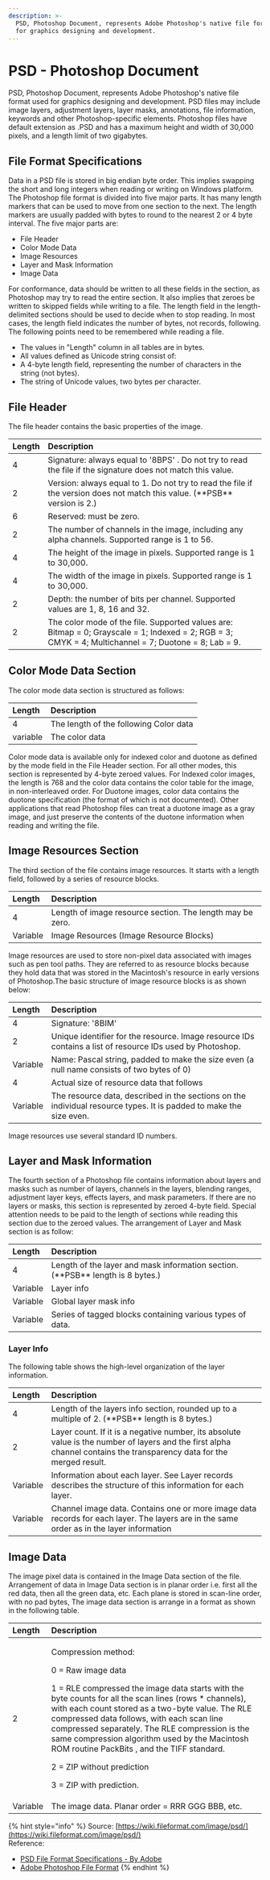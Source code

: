 ```yaml
---
description: >-
  PSD, Photoshop Document, represents Adobe Photoshop's native file format used
  for graphics designing and development.
---
```


# PSD - Photoshop Document

PSD, Photoshop Document, represents Adobe Photoshop's native file format used for graphics designing and development. PSD files may include image layers, adjustment layers, layer masks, annotations, file information, keywords and other Photoshop-specific elements. Photoshop files have default extension as .PSD and has a maximum height and width of 30,000 pixels, and a length limit of two gigabytes.

## File Format Specifications

Data in a PSD file is stored in big endian byte order. This implies swapping the short and long integers when reading or writing on Windows platform. The Photoshop file format is divided into five major parts. It has many length markers that can be used to move from one section to the next. The length markers are usually padded with bytes to round to the nearest 2 or 4 byte interval. The five major parts are:

* File Header
* Color Mode Data
* Image Resources
* Layer and Mask Information
* Image Data

For conformance, data should be written to all these fields in the section, as Photoshop may try to read the entire section. It also implies that zeroes be written to skipped fields while writing to a file. The length field in the length-delimited sections should be used to decide when to stop reading. In most cases, the length field indicates the number of bytes, not records, following. The following points need to be remembered while reading a file.

* The values in "Length" column in all tables are in bytes.
* All values defined as Unicode string consist of:
* A 4-byte length field, representing the number of characters in the string \(not bytes\).
* The string of Unicode values, two bytes per character.

## File Header

The file header contains the basic properties of the image.

| Length | Description |
| :--- | :--- |
| 4 | Signature: always equal to '8BPS' . Do not try to read the file if the signature does not match this value. |
| 2 | Version: always equal to 1. Do not try to read the file if the version does not match this value. \(\*\*PSB\*\* version is 2.\) |
| 6 | Reserved: must be zero. |
| 2 | The number of channels in the image, including any alpha channels. Supported range is 1 to 56. |
| 4 | The height of the image in pixels. Supported range is 1 to 30,000. |
| 4 | The width of the image in pixels. Supported range is 1 to 30,000. |
| 2 | Depth: the number of bits per channel. Supported values are 1, 8, 16 and 32. |
| 2 | The color mode of the file. Supported values are: Bitmap = 0; Grayscale = 1; Indexed = 2; RGB = 3; CMYK = 4; Multichannel = 7; Duotone = 8; Lab = 9. |

## Color Mode Data Section

The color mode data section is structured as follows:

| Length | Description |
| :--- | :--- |
| 4 | The length of the following Color data |
| variable | The color data |

Color mode data is available only for indexed color and duotone as defined by the mode field in the File Header section. For all other modes, this section is represented by 4-byte zeroed values. For Indexed color images, the length is 768 and the color data contains the color table for the image, in non-interleaved order. For Duotone images, color data contains the duotone specification \(the format of which is not documented\). Other applications that read Photoshop files can treat a duotone image as a gray image, and just preserve the contents of the duotone information when reading and writing the file.

## Image Resources Section

The third section of the file contains image resources. It starts with a length field, followed by a series of resource blocks.

| Length | Description |
| :--- | :--- |
| 4 | Length of image resource section. The length may be zero. |
| Variable | Image Resources \(Image Resource Blocks\) |

Image resources are used to store non-pixel data associated with images such as pen tool paths. They are referred to as resource blocks because they hold data that was stored in the Macintosh's resource in early versions of Photoshop.The basic structure of image resource blocks is as shown below:

| Length | Description |
| :--- | :--- |
| 4 | Signature: '8BIM' |
| 2 | Unique identifier for the resource. Image resource IDs contains a list of resource IDs used by Photoshop. |
| Variable | Name: Pascal string, padded to make the size even \(a null name consists of two bytes of 0\) |
| 4 | Actual size of resource data that follows |
| Variable | The resource data, described in the sections on the individual resource types. It is padded to make the size even. |

Image resources use several standard ID numbers.

## Layer and Mask Information

The fourth section of a Photoshop file contains information about layers and masks such as number of layers, channels in the layers, blending ranges, adjustment layer keys, effects layers, and mask parameters. If there are no layers or masks, this section is represented by zeroed 4-byte field. Special attention needs to be paid to the length of sections while reading this section due to the zeroed values. The arrangement of Layer and Mask section is as follow:

| Length | Description |
| :--- | :--- |
| 4 | Length of the layer and mask information section. \(\*\*PSB\*\* length is 8 bytes.\) |
| Variable | Layer info |
| Variable | Global layer mask info |
| Variable | Series of tagged blocks containing various types of data. |

### **Layer Info**

The following table shows the high-level organization of the layer information.

| Length | Description |
| :--- | :--- |
| 4 | Length of the layers info section, rounded up to a multiple of 2. \(\*\*PSB\*\* length is 8 bytes.\) |
| 2 | Layer count. If it is a negative number, its absolute value is the number of layers and the first alpha channel contains the transparency data for the merged result. |
| Variable | Information about each layer. See Layer records describes the structure of this information for each layer. |
| Variable | Channel image data. Contains one or more image data records for each layer. The layers are in the same order as in the layer information  |

## Image Data

The image pixel data is contained in the Image Data section of the file. Arrangement of data in Image Data section is in planar order i.e. first all the red data, then all the green data, etc. Each plane is stored in scan-line order, with no pad bytes, The image data section is arrange in a format as shown in the following table.

<table>
  <thead>
    <tr>
      <th style="text-align:left">Length</th>
      <th style="text-align:left">Description</th>
    </tr>
  </thead>
  <tbody>
    <tr>
      <td style="text-align:left">2</td>
      <td style="text-align:left">
        <p>Compression method:</p>
        <p>0 = Raw image data</p>
        <p>1 = RLE compressed the image data starts with the byte counts for all
          the scan lines (rows * channels), with each count stored as a two-byte
          value. The RLE compressed data follows, with each scan line compressed
          separately. The RLE compression is the same compression algorithm used
          by the Macintosh ROM routine PackBits , and the TIFF standard.</p>
        <p>2 = ZIP without prediction</p>
        <p>3 = ZIP with prediction.</p>
      </td>
    </tr>
    <tr>
      <td style="text-align:left">Variable</td>
      <td style="text-align:left">The image data. Planar order = RRR GGG BBB, etc.</td>
    </tr>
  </tbody>
</table>

{% hint style="info" %}
Source: [https://wiki.fileformat.com/image/psd/](https://wiki.fileformat.com/image/psd/)  
Reference:

* [PSD File Format Specifications - By Adobe](https://www.adobe.com/devnet-apps/photoshop/fileformatashtml/#50577409_pgfId-1030196)
* [Adobe Photoshop File Format](https://en.wikipedia.org/wiki/Adobe_Photoshop#File_format)
{% endhint %}

